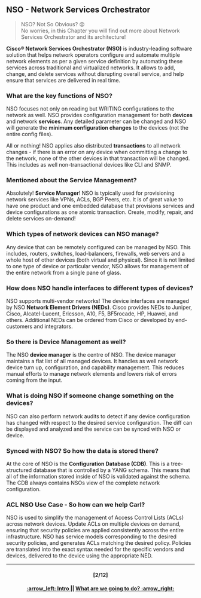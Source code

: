 ## NSO - Network Services Orchestrator

> NSO? Not So Obvious? :worried:   
> No worries, in this Chapter you will find out more about Network Services Orchestrator and its architecture!

**Cisco® Network Services Orchestrator (NSO)** is industry-leading software solution that helps network operators configure and automate multiple network elements as per a given service definition by automating these services across traditional and virtualized networks. It allows to add, change, and delete services without disrupting overall service, and help ensure that services are delivered in real time. 



### What are the key functions of NSO?
NSO focuses not only on reading but WRITING configurations to the network as well. NSO provides configuration management for both **devices** and network **services**. Any detailed parameter can be changed and NSO will generate the **minimum configuration changes** to the devices (not the entire config files). 

All or nothing! NSO applies also distributed **transactions** to all network changes - if there is an error on any device when committing a change to the network, none of the other devices in that transaction will be changed. This includes as well non-transactional devices like CLI and SNMP.  

### Mentioned about the Service Management?
Absolutely! **Service Manager**! NSO is typically used for provisioning network services like VPNs, ACLs, BGP Peers, etc. It is of great value to have one product and one embedded database that provisions services and device configurations as one atomic transaction. Create, modify, repair, and delete services on-demand!



### Which types of network devices can NSO manage?
Any device that can be remotely configured can be managed by NSO. This includes, routers, switches, load-balancers, firewalls, web servers and a whole host of other devices (both virtual and physical). Since it is not limited to one type of device or particular vendor, NSO allows for management of the entire network from a single pane of glass.

### How does NSO handle interfaces to different types of devices?
NSO supports multi-vendor networks! The device interfaces are managed by NSO **Network Element Drivers (NEDs)**. Cisco provides NEDs to Juniper, Cisco, Alcatel-Lucent, Ericsson, A10, F5, BF5rocade, HP, Huawei, and others. Additional NEDs can be ordered from Cisco or developed by end-customers and integrators.



### So there is Device Management as well?
The NSO **device manager** is the centre of NSO. The device manager maintains a flat list of all managed devices. It handles as well network device turn up, configuration, and capability management. This reduces manual efforts to manage network elements and lowers risk of errors coming from the input. 

### What is doing NSO if someone change something on the devices?
NSO can also perform network audits to detect if any device configuration has changed with respect to the desired service configuration. The diff can be displayed and analyzed and the service can be synced with NSO or device.

### Synced with NSO? So how the data is stored there?
At the core of NSO is the **Configuration Database (CDB)**. This is a tree-structured database that is controlled by a YANG schema. This means that all of the information stored inside of NSO is validated against the schema. The CDB always contains NSOs view of the complete network configuration. 



### ACL NSO Use Case - So how can we help Carl?

NSO is used to simplify the management of Access Control Lists (ACLs) across network devices. Update ACLs on multiple devices on demand, ensuring that security policies are applied consistently across the entire infrastructure.
NSO has service models corresponding to the desired security policies, and generates ACLs matching the desired policy. Policies are translated into the exact syntax needed for the specific vendors and devices, delivered to the device using the appropriate NED.

---
<h4 align="center">[2/12]</h4>
<h4 align="center"> <a href="../README.md"> :arrow_left: Intro </a> || <a href="/readme/2.md"> What are we going to do? :arrow_right: </a> </h4>
